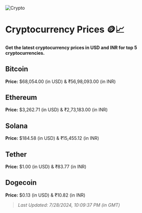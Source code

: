 
![Crypto](https://www.techguide.com.au/wp-content/uploads/2020/11/crypto3.jpeg)

# Cryptocurrency Prices 🪙📈

#### Get the latest cryptocurrency prices in USD and INR for top 5 cryptocurrencies.

## Bitcoin

**Price:** $68,054.00 (in USD) & ₹56,98,093.00 (in INR)

## Ethereum

**Price:** $3,262.71 (in USD) & ₹2,73,183.00 (in INR)

## Solana

**Price:** $184.58 (in USD) & ₹15,455.12 (in INR)

## Tether

**Price:** $1.00 (in USD) & ₹83.77 (in INR)

## Dogecoin

**Price:** $0.13 (in USD) & ₹10.82 (in INR)

> _Last Updated: 7/28/2024, 10:09:37 PM (in GMT)_
